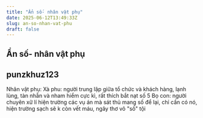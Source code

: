 ```yaml
---
title: "Ẩn số- nhân vật phụ"
date: 2025-06-12T13:49:33Z
slug: an-so-nhan-vat-phu
draft: false
---
```


## Ẩn số- nhân vật phụ

## punzkhuz123

Nhân vật phụ:
Xà phu: người trung lập giữa tổ chức và khách hàng, lạnh lùng, tàn nhẫn và nham hiểm cực kì, rất thích bắt nạt số 5
Bọ con: người chuyên xữ lí hiện trường các vụ án mà sát thủ mang số để lại, chỉ cần có nó, hiện trường sạch sẽ k còn vết máu, ngây thơ vô "số" tội
